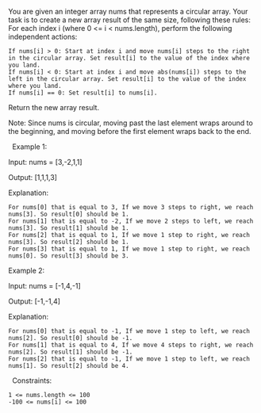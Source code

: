 You are given an integer array nums that represents a circular array. Your task is to create a new array result of the same size, following these rules:
For each index i (where 0 <= i < nums.length), perform the following independent actions:


	If nums[i] > 0: Start at index i and move nums[i] steps to the right in the circular array. Set result[i] to the value of the index where you land.
	If nums[i] < 0: Start at index i and move abs(nums[i]) steps to the left in the circular array. Set result[i] to the value of the index where you land.
	If nums[i] == 0: Set result[i] to nums[i].


Return the new array result.

Note: Since nums is circular, moving past the last element wraps around to the beginning, and moving before the first element wraps back to the end.

 
Example 1:


Input: nums = [3,-2,1,1]

Output: [1,1,1,3]

Explanation:


	For nums[0] that is equal to 3, If we move 3 steps to right, we reach nums[3]. So result[0] should be 1.
	For nums[1] that is equal to -2, If we move 2 steps to left, we reach nums[3]. So result[1] should be 1.
	For nums[2] that is equal to 1, If we move 1 step to right, we reach nums[3]. So result[2] should be 1.
	For nums[3] that is equal to 1, If we move 1 step to right, we reach nums[0]. So result[3] should be 3.



Example 2:


Input: nums = [-1,4,-1]

Output: [-1,-1,4]

Explanation:


	For nums[0] that is equal to -1, If we move 1 step to left, we reach nums[2]. So result[0] should be -1.
	For nums[1] that is equal to 4, If we move 4 steps to right, we reach nums[2]. So result[1] should be -1.
	For nums[2] that is equal to -1, If we move 1 step to left, we reach nums[1]. So result[2] should be 4.



 
Constraints:


	1 <= nums.length <= 100
	-100 <= nums[i] <= 100

